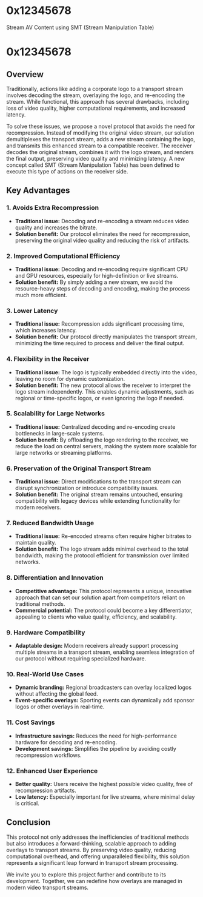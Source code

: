 # 0x12345678
Stream AV Content using SMT (Stream Manipulation Table)

# 0x12345678

## Overview
Traditionally, actions like adding a corporate logo to a transport stream involves decoding the stream, overlaying the logo, and re-encoding the stream. While functional, this approach has several drawbacks, including loss of video quality, higher computational requirements, and increased latency.

To solve these issues, we propose a novel protocol that avoids the need for recompression. Instead of modifying the original video stream, our solution demultiplexes the transport stream, adds a new stream containing the logo, and transmits this enhanced stream to a compatible receiver. The receiver decodes the original stream, combines it with the logo stream, and renders the final output, preserving video quality and minimizing latency. A new concept called SMT (Stream Manipulation Table) has been defined to execute this type of actions on the receiver side.

## Key Advantages

### 1. Avoids Extra Recompression
- **Traditional issue:** Decoding and re-encoding a stream reduces video quality and increases the bitrate.
- **Solution benefit:** Our protocol eliminates the need for recompression, preserving the original video quality and reducing the risk of artifacts.

### 2. Improved Computational Efficiency
- **Traditional issue:** Decoding and re-encoding require significant CPU and GPU resources, especially for high-definition or live streams.
- **Solution benefit:** By simply adding a new stream, we avoid the resource-heavy steps of decoding and encoding, making the process much more efficient.

### 3. Lower Latency
- **Traditional issue:** Recompression adds significant processing time, which increases latency.
- **Solution benefit:** Our protocol directly manipulates the transport stream, minimizing the time required to process and deliver the final output.

### 4. Flexibility in the Receiver
- **Traditional issue:** The logo is typically embedded directly into the video, leaving no room for dynamic customization.
- **Solution benefit:** The new protocol allows the receiver to interpret the logo stream independently. This enables dynamic adjustments, such as regional or time-specific logos, or even ignoring the logo if needed.

### 5. Scalability for Large Networks
- **Traditional issue:** Centralized decoding and re-encoding create bottlenecks in large-scale systems.
- **Solution benefit:** By offloading the logo rendering to the receiver, we reduce the load on central servers, making the system more scalable for large networks or streaming platforms.

### 6. Preservation of the Original Transport Stream
- **Traditional issue:** Direct modifications to the transport stream can disrupt synchronization or introduce compatibility issues.
- **Solution benefit:** The original stream remains untouched, ensuring compatibility with legacy devices while extending functionality for modern receivers.

### 7. Reduced Bandwidth Usage
- **Traditional issue:** Re-encoded streams often require higher bitrates to maintain quality.
- **Solution benefit:** The logo stream adds minimal overhead to the total bandwidth, making the protocol efficient for transmission over limited networks.

### 8. Differentiation and Innovation
- **Competitive advantage:** This protocol represents a unique, innovative approach that can set our solution apart from competitors reliant on traditional methods.
- **Commercial potential:** The protocol could become a key differentiator, appealing to clients who value quality, efficiency, and scalability.

### 9. Hardware Compatibility
- **Adaptable design:** Modern receivers already support processing multiple streams in a transport stream, enabling seamless integration of our protocol without requiring specialized hardware.

### 10. Real-World Use Cases
- **Dynamic branding:** Regional broadcasters can overlay localized logos without affecting the global feed.
- **Event-specific overlays:** Sporting events can dynamically add sponsor logos or other overlays in real-time.

### 11. Cost Savings
- **Infrastructure savings:** Reduces the need for high-performance hardware for decoding and re-encoding.
- **Development savings:** Simplifies the pipeline by avoiding costly recompression workflows.

### 12. Enhanced User Experience
- **Better quality:** Users receive the highest possible video quality, free of recompression artifacts.
- **Low latency:** Especially important for live streams, where minimal delay is critical.

## Conclusion
This protocol not only addresses the inefficiencies of traditional methods but also introduces a forward-thinking, scalable approach to adding overlays to transport streams. By preserving video quality, reducing computational overhead, and offering unparalleled flexibility, this solution represents a significant leap forward in transport stream processing.

We invite you to explore this project further and contribute to its development. Together, we can redefine how overlays are managed in modern video transport streams.

